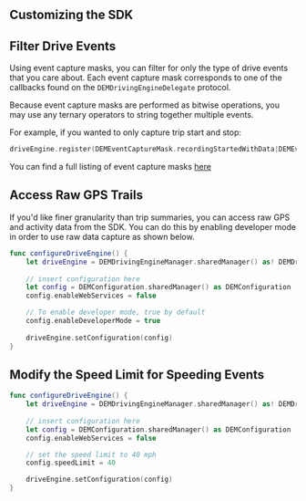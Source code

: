 ## Customizing the SDK

## Filter Drive Events

Using event capture masks, you can filter for only the type of drive events that you care about. Each event capture mask corresponds to one of the callbacks found on the `DEMDrivingEngineDelegate` protocol.

Because event capture masks are performed as bitwise operations, you may use any ternary operators to string together multiple events. 

For example, if you wanted to only capture trip start and stop:

```swift
driveEngine.register(DEMEventCaptureMask.recordingStartedWithData|DEMEventCaptureMask.recordingStopped)
```

You can find a full listing of event capture masks [here](../reference/available-callbacks.md)

## Access Raw GPS Trails

If you'd like finer granularity than trip summaries, you can access raw GPS and activity data from the SDK. You can do this by enabling developer mode in order to use raw data capture as shown below.

```swift
func configureDriveEngine() {
    let driveEngine = DEMDrivingEngineManager.sharedManager() as! DEMDrivingEngineManager
    
    // insert configuration here
    let config = DEMConfiguration.sharedManager() as DEMConfiguration
    config.enableWebServices = false

    // To enable developer mode, true by default
    config.enableDeveloperMode = true
    
    driveEngine.setConfiguration(config)
}
```

## Modify the Speed Limit for Speeding Events
```swift
func configureDriveEngine() {
    let driveEngine = DEMDrivingEngineManager.sharedManager() as! DEMDrivingEngineManager
    
    // insert configuration here
    let config = DEMConfiguration.sharedManager() as DEMConfiguration
    config.enableWebServices = false

    // set the speed limit to 40 mph
    config.speedLimit = 40

    driveEngine.setConfiguration(config)
}
